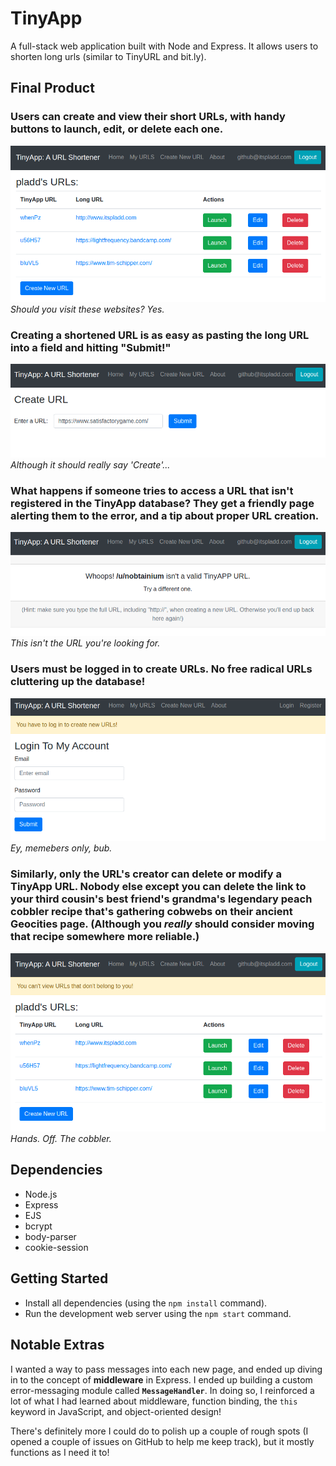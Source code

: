 # TinyApp

A full-stack web application built with Node and Express. It allows users to shorten long urls (similar to TinyURL and bit.ly).

## Final Product

### Users can create and view their short URLs, with handy buttons to launch, edit, or delete each one.

!["Screenshot of a user's list of short URLs"](https://github.com/itspladd/tinyapp/blob/main/docs/urls_page.png)
*Should you visit these websites? Yes.*

### Creating a shortened URL is as easy as pasting the long URL into a field and hitting "Submit!"

!["Screenshot of the page where a user creates a new URL"](https://github.com/itspladd/tinyapp/blob/main/docs/create_url.png)
*Although it should really say 'Create'...*

### What happens if someone tries to access a URL that isn't registered in the TinyApp database? They get a friendly page alerting them to the error, and a tip about proper URL creation.

!["Screenshot of the result if you try to access a nonexistent URL"](https://github.com/itspladd/tinyapp/blob/main/docs/bad_url.png)
*This isn't the URL you're looking for.*

### Users must be logged in to create URLs. No free radical URLs cluttering up the database!

!["Screenshot of the message displayed if you try to create a new URL without being logged in"](https://github.com/itspladd/tinyapp/blob/main/docs/must_login.png)
*Ey, memebers only, bub.*

### Similarly, only the URL's creator can delete or modify a TinyApp URL. Nobody else except you can delete the link to your third cousin's best friend's grandma's legendary peach cobbler recipe that's gathering cobwebs on their ancient Geocities page. (Although you *really* should consider moving that recipe somewhere more reliable.)

!["Screenshot of the result if you try to access a URL created by a nother user"](https://github.com/itspladd/tinyapp/blob/main/docs/no_access.png)
*Hands. Off. The cobbler.*

## Dependencies

- Node.js
- Express
- EJS
- bcrypt
- body-parser
- cookie-session

## Getting Started

- Install all dependencies (using the `npm install` command).
- Run the development web server using the `npm start` command.

## Notable Extras

I wanted a way to pass messages into each new page, and ended up diving in to the concept of **middleware** in Express. I ended up building a custom error-messaging module called **`MessageHandler`**. In doing so, I reinforced a lot of what I had learned about middleware, function binding, the `this` keyword in JavaScript, and object-oriented design!

There's definitely more I could do to polish up a couple of rough spots (I opened a couple of issues on GitHub to help me keep track), but it mostly functions as I need it to!